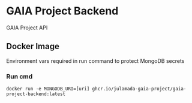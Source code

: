 # GAIA Project Backend
GAIA Project API

## Docker Image
Environment vars required in run command to protect MongoDB secrets

### Run cmd
~~~shell
docker run -e MONGODB_URI=[uri] ghcr.io/julamada-gaia-project/gaia-project-backend:latest
~~~
